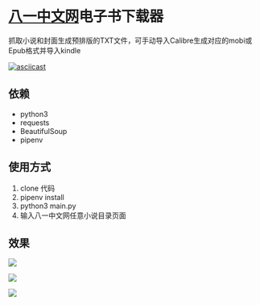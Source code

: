 # [八一中文网](https://www.zwdu.com/)电子书下载器


抓取小说和封面生成预排版的TXT文件，可手动导入Calibre生成对应的mobi或Epub格式并导入kindle

	
[![asciicast](https://asciinema.org/a/LbqDiZrgo4fE786Ov2F7BIVfb.png)](https://asciinema.org/a/LbqDiZrgo4fE786Ov2F7BIVfb)

## 依赖
- python3
- requests
- BeautifulSoup
- pipenv

## 使用方式

1. clone 代码
2. pipenv install
3. python3 main.py
4. 输入八一中文网任意小说目录页面

## 效果

![](https://raw.githubusercontent.com/lybc/zwdu-downloader/master/imgs/WX20181019-174835%402x.png)


![](https://raw.githubusercontent.com/lybc/zwdu-downloader/master/imgs/WechatIMG19.jpeg)

![](https://raw.githubusercontent.com/lybc/zwdu-downloader/master/imgs/WechatIMG20.jpeg)